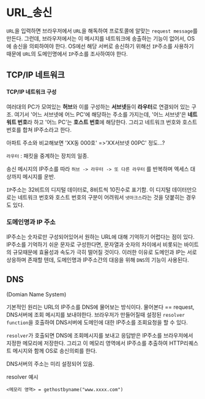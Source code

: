 # URL_송신

 `URL`을 입력하면 브라우저에서 `URL`을 해독하여 프로토콜에 알맞는 `request message`를 만든다. 그런데, 브라우저에서는 이 메시지를 네트워크에 송출하는 기능이 없어서, OS에 송신을 의뢰하여야 한다. OS에선 해당 서버로 송신하기 위해선 `IP`주소를 사용하기 때문에 `URL`의 도메인명에서 `IP`주소를 조사하여야 한다.



## TCP/IP 네트워크

#### TCP/IP 네트워크 구성

여러대의 PC가 모여있는 **허브**와 이를 구성하는 **서브넷**들이 **라우터**로 연결되어 있는 구조. 여기서 '어느 서브넷에 어느 PC'에 해당하는 주소를 가지는데, '어느 서브넷'은 **네트워트 번호**라 하고 '어느 PC'는 **호스트 번호**에 해당한다. 그리고 네트워크 번호와 호스트 번호를 합쳐 IP주소라고 한다.

아파트 주소와 비교해보면  'XX동 000호' =>'XX서브넷 00PC' 정도...?

`라우터` : 패킷을 중계하는 장치의 일종.

송신 메시지의 IP주소를 따라 `허브 -> 라우터 -> 또 다른 라우터` 를 반복하며 엑세스 대상까지 메시지를 운반.

`IP`주소는 32비트의 디지털 데이터로, 8비트씩 10진수로 표기함. 이 디지털 데이터만으로는 네트워크 번호와 호스트 번호의 구분이 어려워서 `넷마크스`라는 것을 덧붙히는 경우도 있다.

### 도메인명과 IP 주소

IP주소는 숫자로만 구성되어있어서 원하는 URL에 대해 기억하기 어렵다는 점이 있다. IP주소를 기억하기 쉬운 문자로 구성한다면, 문자열과 숫자의 차이에서 비롯되는 바이트의 규모때문에 효율성과 속도가 극히 떨어질 것이다. 이러한 이유로 도메인과 IP는 서로 상응하며 존재할 텐데, 도메인명과 IP주소간의 대응을 위해 `DNS`의 기능이 사용된다.



## DNS

(Domian Name System)

기본적인 원리는 URL의 IP주소를 DNS에 물어보는 방식이다. 물어본다 == request, DNS서버에 조회 메시지를 보내야한다. 브라우저가 만들어질때 설정된 `resolver function`을 호출하여 DNS서버에 도메인에 대한 IP주소를 조회요청을 할 수 있다.

`resolver`가 호출되면 DNS에 조회메시지를 보내고 응답받은 IP주소를 브라우저에서 지정한 메모리에 저장한다. 그리고 이 메모리 영역에서 IP주소를 추출하여 HTTP리퀘스트 메시지와 함께 OS로 송신의뢰를 한다. 

DNS서버의 주소는 미리 설정되어 있음.

resolver 예시

`<메모리 영역> = gethostbyname("www.xxxx.com")`

 






